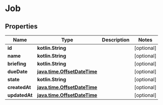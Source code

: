
# Job

## Properties
Name | Type | Description | Notes
------------ | ------------- | ------------- | -------------
**id** | **kotlin.String** |  |  [optional]
**name** | **kotlin.String** |  |  [optional]
**briefing** | **kotlin.String** |  |  [optional]
**dueDate** | [**java.time.OffsetDateTime**](java.time.OffsetDateTime.md) |  |  [optional]
**state** | **kotlin.String** |  |  [optional]
**createdAt** | [**java.time.OffsetDateTime**](java.time.OffsetDateTime.md) |  |  [optional]
**updatedAt** | [**java.time.OffsetDateTime**](java.time.OffsetDateTime.md) |  |  [optional]



